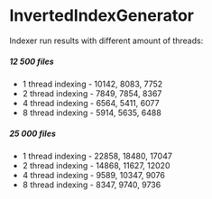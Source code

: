 # InvertedIndexGenerator

Indexer run results with different amount of threads:

##### 12 500 files
 - 1 thread indexing - 10142, 8083, 7752
 - 2 thread indexing - 7849, 7854, 8367
 - 4 thread indexing - 6564, 5411, 6077
 - 8 thread indexing - 5914, 5635, 6488

##### 25 000 files
 - 1 thread indexing - 22858, 18480, 17047
 - 2 thread indexing - 14868, 11627, 12020
 - 4 thread indexing - 9589, 10347, 9076
 - 8 thread indexing - 8347, 9740, 9736



